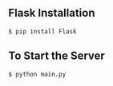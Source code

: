 ## Flask Installation 
```shell
$ pip install Flask
```

## To Start the Server
```shell
$ python main.py
```

